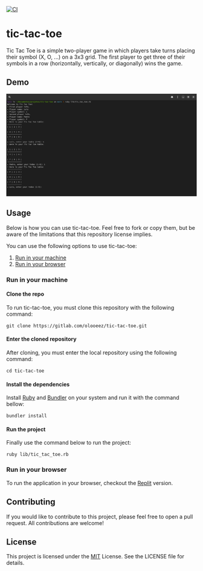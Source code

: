 [![CI](https://github.com/olooeez/tic-tac-toe/actions/workflows/ci.yml/badge.svg)](https://github.com/olooeez/tic-tac-toe/actions/workflows/ci.yml)

# tic-tac-toe

Tic Tac Toe is a simple two-player game in which players take turns placing their symbol (X, O, ...) on a 3x3 grid. The first player to get three of their symbols in a row (horizontally, vertically, or diagonally) wins the game.

## Demo

![Demo of tic-tac-toe](https://raw.githubusercontent.com/olooeez/tic-tac-toe/main/img/demo.png)

## Usage

Below is how you can use tic-tac-toe. Feel free to fork or copy them, but be aware of the limitations that this repository license implies.

You can use the following options to use tic-tac-toe:

1. [Run in your machine](#run-in-your-machine)
2. [Run in your browser](#run-in-your-browser)

### Run in your machine

#### Clone the repo

To run tic-tac-toe, you must clone this repository with the following command:

```
git clone https://gitlab.com/olooeez/tic-tac-toe.git
```

#### Enter the cloned repository

After cloning, you must enter the local repository using the following command:

```
cd tic-tac-toe
```

#### Install the dependencies

Install [Ruby](https://www.ruby-lang.org) and [Bundler](https://bundler.io/) on your system and run it with the command bellow:

```
bundler install
```

#### Run the project

Finally use the command below to run the project:

```
ruby lib/tic_tac_toe.rb
```

### Run in your browser

To run the application in your browser, checkout the [Replit](https://replit.com/@olooeez/tic-tac-toe) version.


## Contributing

If you would like to contribute to this project, please feel free to open a pull request. All contributions are welcome!

## License

This project is licensed under the [MIT](https://github.com/olooeez/tic-tac-toe/blob/main/LICENSE) License. See the LICENSE file for details.
